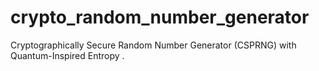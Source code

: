 # crypto_random_number_generator
Cryptographically Secure Random Number Generator (CSPRNG) with Quantum-Inspired Entropy .
